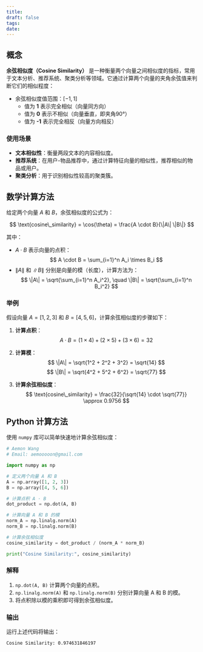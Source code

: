 ```yaml
---
title: 
draft: false
tags: 
date:
---
```

## 概念
**余弦相似度（Cosine Similarity）** 是一种衡量两个向量之间相似度的指标，常用于文本分析、推荐系统、聚类分析等领域。它通过计算两个向量的夹角余弦值来判断它们的相似程度：

- 余弦相似度值范围：$[-1, 1]$
  - 值为 **1** 表示完全相似（向量同方向）
  - 值为 **0** 表示不相似（向量垂直，即夹角90°）
  - 值为 **-1** 表示完全相反（向量方向相反）

### 使用场景
- **文本相似性**：衡量两段文本的内容相似度。
- **推荐系统**：在用户-物品推荐中，通过计算特征向量的相似性，推荐相似的物品或用户。
- **聚类分析**：用于识别相似性较高的聚类簇。

## 数学计算方法
给定两个向量 $A$ 和 $B$，余弦相似度的公式为：

$$
\text{cosine\_similarity} = \cos(\theta) = \frac{A \cdot B}{\|A\| \|B\|}
$$

其中：
- $A \cdot B$ 表示向量的点积：
  $$
  A \cdot B = \sum_{i=1}^n A_i \times B_i
  $$
- $\|A\|$ 和 $\|B\|$ 分别是向量的模（长度），计算方法为：
  $$
  \|A\| = \sqrt{\sum_{i=1}^n A_i^2}, \quad \|B\| = \sqrt{\sum_{i=1}^n B_i^2}
  $$

### 举例
假设向量 $A = [1, 2, 3]$ 和 $B = [4, 5, 6]$，计算余弦相似度的步骤如下：

1. **计算点积**：
   $$
   A \cdot B = (1 \times 4) + (2 \times 5) + (3 \times 6) = 32
   $$

2. **计算模**：
   $$
   \|A\| = \sqrt{1^2 + 2^2 + 3^2} = \sqrt{14}
   $$
   $$
   \|B\| = \sqrt{4^2 + 5^2 + 6^2} = \sqrt{77}
   $$

3. **计算余弦相似度**：
   $$
   \text{cosine\_similarity} = \frac{32}{\sqrt{14} \cdot \sqrt{77}} \approx 0.9756
   $$

## Python 计算方法
使用 `numpy` 库可以简单快速地计算余弦相似度：

```python
# Aemon Wang
# Email: aemooooon@gmail.com

import numpy as np

# 定义两个向量 A 和 B
A = np.array([1, 2, 3])
B = np.array([4, 5, 6])

# 计算点积 A · B
dot_product = np.dot(A, B)

# 计算向量 A 和 B 的模
norm_A = np.linalg.norm(A)
norm_B = np.linalg.norm(B)

# 计算余弦相似度
cosine_similarity = dot_product / (norm_A * norm_B)

print("Cosine Similarity:", cosine_similarity)
```

### 解释
1. `np.dot(A, B)` 计算两个向量的点积。
2. `np.linalg.norm(A)` 和 `np.linalg.norm(B)` 分别计算向量 A 和 B 的模。
3. 将点积除以模的乘积即可得到余弦相似度。

### 输出
运行上述代码将输出：
```
Cosine Similarity: 0.974631846197